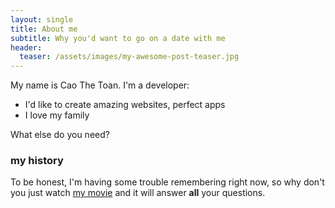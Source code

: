 ```yaml
---
layout: single
title: About me
subtitle: Why you'd want to go on a date with me
header:
  teaser: /assets/images/my-awesome-post-teaser.jpg
---
```


My name is Cao The Toan. I'm a developer:

- I'd like to create amazing websites, perfect apps
- I love my family

What else do you need?

### my history

To be honest, I'm having some trouble remembering right now, so why don't you just watch [my movie](http://en.wikipedia.org/wiki/The_Princess_Bride_%28film%29) and it will answer **all** your questions.
